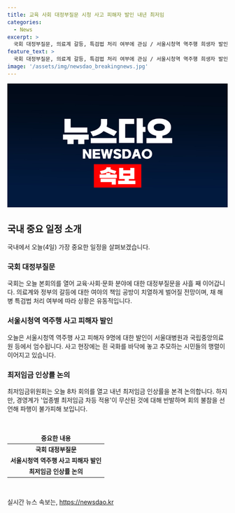 ```yaml
---
title: 교육 사회 대정부질문 시청 사고 피해자 발인 내년 최저임
categories:
  - News
excerpt: >
  국회 대정부질문, 의료계 갈등, 특검법 처리 여부에 관심 / 서울시청역 역주행 희생자 발인 / 최저임금 인상률 논의 파행 예상 - 국회의 사회 분야 대정부질문과 의료계 갈등, 특검법 처리 여부에 대한 관심, 서울시청역 사고 희생자 발인, 최저임금 인상 논의 파행으로 이목을 끄는 굿모닝 오늘의 주요 일정 요약입니다.
feature_text: >
  국회 대정부질문, 의료계 갈등, 특검법 처리 여부에 관심 / 서울시청역 역주행 희생자 발인 / 최저임금 인상률 논의 파행 예상 - 국회의 사회 분야 대정부질문과 의료계 갈등, 특검법 처리 여부에 대한 관심, 서울시청역 사고 희생자 발인, 최저임금 인상 논의 파행으로 이목을 끄는 굿모닝 오늘의 주요 일정 요약입니다.
image: '/assets/img/newsdao_breakingnews.jpg'
---
```


<p><img src="/assets/img/newsdao_breakingnews.jpg" alt="ranknews 속보" /></p>

<h2 data-ke-size="size26">국내 중요 일정 소개</h2>

<p data-ke-size="size16">국내에서 오늘(4일) 가장 중요한 일정을 살펴보겠습니다.</p>

<h3>국회 대정부질문</h3>

<p data-ke-size="size16">국회는 오늘 본회의를 열어 교육·사회·문화 분야에 대한 대정부질문을 사흘 째 이어갑니다. 의료계와 정부의 갈등에 대한 여야의 책임 공방이 치열하게 벌어질 전망이며, 채 해병 특검법 처리 여부에 따라 상황은 유동적입니다.</p>

<h3>서울시청역 역주행 사고 피해자 발인</h3>

<p data-ke-size="size16">오늘은 서울시청역 역주행 사고 피해자 9명에 대한 발인이 서울대병원과 국립중앙의료원 등에서 엄수됩니다. 사고 현장에는 흰 국화를 바닥에 놓고 추모하는 시민들의 행렬이 이어지고 있습니다.</p>

<h3>최저임금 인상률 논의</h3>

<p data-ke-size="size16">최저임금위원회는 오늘 8차 회의를 열고 내년 최저임금 인상률을 본격 논의합니다. 하지만, 경영계가 '업종별 최저임금 차등 적용'이 무산된 것에 대해 반발하며 회의 불참을 선언해 파행이 불가피해 보입니다.</p>

<p data-ke-size="size16">&nbsp;</p>

<table>
    <thead>
        <tr>
            <td style="text-align: center; height: 17px;"><b>중요한 내용</b></td>
        </tr>
    </thead>
    <tbody>
        <tr>
            <td style="text-align: center; height: 17px;"><b>국회 대정부질문</b></td>
        </tr>
        <tr>
            <td style="text-align: center; height: 17px;"><b>서울시청역 역주행 사고 피해자 발인</b></td>
        </tr>
        <tr>
            <td style="text-align: center; height: 17px;"><b>최저임금 인상률 논의</b></td>
        </tr>
    </tbody>
</table>

<p data-ke-size="size16">&nbsp;</p>
실시간 뉴스 속보는, <a href="https://newsdao.kr" rel="dofollow">https://newsdao.kr</a>


